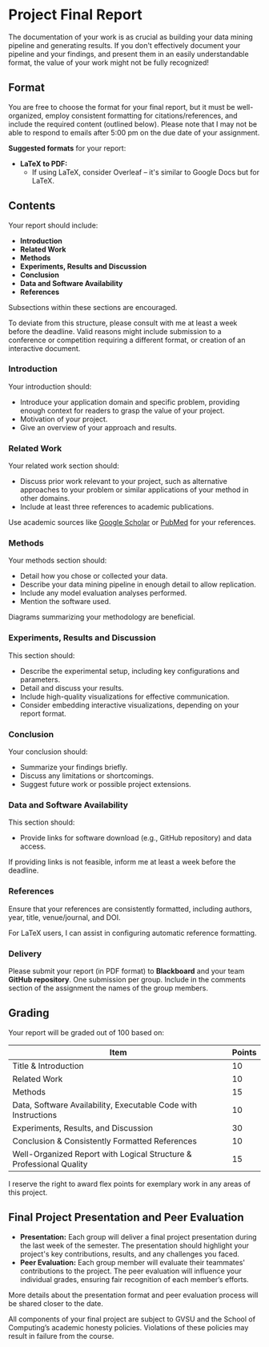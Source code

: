 # Project Final Report

The documentation of your work is as crucial as building your data mining pipeline and generating results. If you don't effectively document your pipeline and your findings, and present them in an easily understandable format, the value of your work might not be fully recognized!

<!-- ## Best Project Progress Report

- [Thematic and Argument Structure Analysis of Plato’s Republic Using Data Mining Techniques](../assets/pdf/projects/progress-report/Progress+Report.pdf.pdf)
- [Predicting Cardiovascular Disease](../assets/pdf/projects/progress-report/CIS+635+Project+Progress+Report.pdf)
- [Credit Card Fraud Detection](../assets/pdf/projects/progress-report/Credit_Fraud_Detection++Progress+Report.docx)
- [House Prices Prediction](../assets/pdf/projects/progress-report/PROJECT+PROGRESS+REPORT.pdf) -->

## Format

You are free to choose the format for your final report, but it must be well-organized, employ consistent formatting for citations/references, and include the required content (outlined below). Please note that I may not be able to respond to emails after 5:00 pm on the due date of your assignment.

**Suggested formats** for your report:

- **LaTeX to PDF:**
  - If using LaTeX, consider Overleaf – it's similar to Google Docs but for LaTeX.

## Contents

Your report should include:

- **Introduction**
- **Related Work**
- **Methods**
- **Experiments, Results and Discussion**
- **Conclusion**
- **Data and Software Availability**
- **References**

Subsections within these sections are encouraged.

To deviate from this structure, please consult with me at least a week before the deadline. Valid reasons might include submission to a conference or competition requiring a different format, or creation of an interactive document.

### Introduction

Your introduction should:

- Introduce your application domain and specific problem, providing enough context for readers to grasp the value of your project.
- Motivation of your project.
- Give an overview of your approach and results.

### Related Work

Your related work section should:

- Discuss prior work relevant to your project, such as alternative approaches to your problem or similar applications of your method in other domains.
- Include at least three references to academic publications.

Use academic sources like [Google Scholar](https://scholar.google.com/) or [PubMed](https://pubmed.ncbi.nlm.nih.gov/) for your references.

### Methods

Your methods section should:

- Detail how you chose or collected your data.
- Describe your data mining pipeline in enough detail to allow replication.
- Include any model evaluation analyses performed.
- Mention the software used.

Diagrams summarizing your methodology are beneficial.

### Experiments, Results and Discussion

This section should:

- Describe the experimental setup, including key configurations and parameters.
- Detail and discuss your results.
- Include high-quality visualizations for effective communication.
- Consider embedding interactive visualizations, depending on your report format.

### Conclusion

Your conclusion should:

- Summarize your findings briefly.
- Discuss any limitations or shortcomings.
- Suggest future work or possible project extensions.

### Data and Software Availability

This section should:

- Provide links for software download (e.g., GitHub repository) and data access.

If providing links is not feasible, inform me at least a week before the deadline.

### References

Ensure that your references are consistently formatted, including authors, year, title, venue/journal, and DOI.

For LaTeX users, I can assist in configuring automatic reference formatting.

### Delivery

Please submit your report (in PDF format) to **Blackboard** and your team **GitHub repository**. One submission per group. Include in the comments section of the assignment the names of the group members.

## Grading

Your report will be graded out of 100 based on:

| Item                                                                | Points |
| ------------------------------------------------------------------- | ------ |
| Title & Introduction                                                | 10     |
| Related Work                                                        | 10     |
| Methods                                                             | 15     |
| Data, Software Availability, Executable Code with Instructions      | 10     |
| Experiments, Results, and Discussion                                | 30     |
| Conclusion & Consistently Formatted References                      | 10     |
| Well-Organized Report with Logical Structure & Professional Quality | 15     |

I reserve the right to award flex points for exemplary work in any areas of this project.

## Final Project Presentation and Peer Evaluation

- **Presentation:** Each group will deliver a final project presentation during the last week of the semester. The presentation should highlight your project's key contributions, results, and any challenges you faced.
- **Peer Evaluation:** Each group member will evaluate their teammates' contributions to the project. The peer evaluation will influence your individual grades, ensuring fair recognition of each member’s efforts.

More details about the presentation format and peer evaluation process will be shared closer to the date.

All components of your final project are subject to GVSU and the School of Computing’s academic honesty policies. Violations of these policies may result in failure from the course.

<!-- - **Final Report:** Submit your report to your GitHub repository. One submission per team is sufficient.
- **Code Submission:** Push your code to the same repository. For Google Colab notebooks, save directly to GitHub:

  ```{image} colab-github.jpg
  :alt: Colab to GitHub Saving Process
  :width: 300px
  :align: center
  ``` -->

